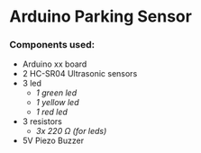 # **Arduino Parking Sensor**

### **Components used:**
- Arduino xx board
- 2 HC-SR04 Ultrasonic sensors
- 3 led
    - *1 green led*
    - *1 yellow led*
    - *1 red led*
- 3 resistors
    - *3x 220 Ω (for leds)*
- 5V Piezo Buzzer